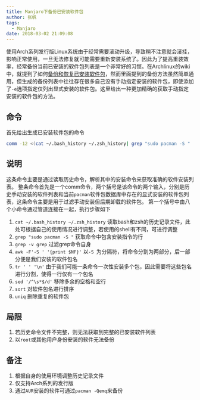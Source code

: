 ```yaml
---
title: Manjaro下备份已安装软件包
author: 张帆
tags:
  - Manjaro
date: 2018-03-02 21:09:08
---
```


使用Arch系列发行版Linux系统由于经常需要滚动升级，导致稍不注意就会滚挂，影响正常使用，一旦无法修复就可能需要重新安装系统了。因此为了提高重装效率，经常备份当前已安装的软件包列表是一个非常好的习惯。在Archlinux的wiki中，就提到了如何[备份和恢复已安装软件包](https://wiki.archlinux.org/index.php/Pacman/Tips_and_tricks_%28%E7%AE%80%E4%BD%93%E4%B8%AD%E6%96%87%29#.E5.A4.87.E4.BB.BD.E5.92.8C.E6.81.A2.E5.A4.8D.E5.B7.B2.E5.AE.89.E8.A3.85.E8.BD.AF.E4.BB.B6.E5.8C.85)，然而里面提到的备份方法虽然简单通用，但生成的备份列表中往往存在很多自己没有手动指定安装的软件包，即使添加了`-e`选项指定仅列出显式安装的软件包。这里给出一种更加精确的获取手动指定安装的软件包的方法。

<!--more-->

## 命令

首先给出生成已安装软件包的命令
``` bash
comm -12 <(cat ~/.bash_history ~/.zsh_history| grep "sudo pacman -S " | grep -v grep | awk -F'-S ' '{print $NF}' | tr ' ' '\n' | sed '/^\s*$/d' | sort | uniq) <(pacman -Qenq | sort)
```

## 说明

这条命令主要是通过读取历史命令，解析其中的安装命令来获取准确的软件安装列表。
整条命令首先是一个comm命令，两个括号是该命令的两个输入，分别是历史手动安装的软件列表和当前`pacman`软件包数据库中存在的显式安装的软件包列表，这条命令主要是用于过滤手动安装但后期卸载的软件包。
第一个括号中由八个小命令通过管道连接在一起，执行步骤如下
1. `cat ~/.bash_history ~/.zsh_history`
读取bash和zsh的历史记录文件，此处可根据自己的使用情况进行调整，若使用的shell有不同，可进行调整
2. `grep "sudo pacman -S "`
获取命令中包含安装指令的行
3. `grep -v grep`
过滤grep命令自身
4. `awk -F'-S ' '{print $NF}'`
以`-S `为分隔符，将命令分割为两部分，后一部分便是我们安装的软件包名
5. `tr ' ' '\n'`
由于我们可能一条命令一次性安装多个包，因此需要将这些包名进行分割，使得一行仅有一个包名
6. `sed '/^\s*$/d'`
移除多余的空格和空行
7. `sort`
对软件包名进行排序
8. `uniq`
删除重复的软件包

## 局限
1. 若历史命令文件不完整，则无法获取到完整的已安装软件列表
2. 以`root`或其他用户身份安装的软件无法备份

## 备注
1. 根据自身的使用环境调整历史记录文件
2. 仅支持Arch系列的发行版
3. 通过`AUR`安装的软件可通过`pacman -Qemq`来备份
